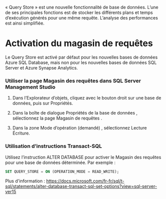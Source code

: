 « Query Store » est une nouvelle fonctionnalité de base de données. L’une de ses principales fonctions est de stocker les différents plans et temps d’exécution générés pour une même requête. L’analyse des performances est ainsi simplifiée.

# Activation du magasin de requêtes

Le Query Store est activé par défaut pour les nouvelles bases de données Azure SQL Database, mais non pour les nouvelles bases de données SQL Server et Azure Synapse Analytics.

### Utiliser la page Magasin des requêtes dans SQL Server Management Studio

1. Dans l’Explorateur d’objets, cliquez avec le bouton droit sur une base de données, puis sur Propriétés.

2. Dans la boîte de dialogue Propriétés de la base de données , sélectionnez la page Magasin de requêtes .

3. Dans la zone Mode d’opération (demandé) , sélectionnez Lecture Écriture.

### Utilisation d’instructions Transact-SQL

Utilisez l’instruction ALTER DATABASE pour activer le Magasin des requêtes pour une base de données déterminée. Par exemple :

~~~~sql
SET QUERY_STORE = ON (OPERATION_MODE = READ_WRITE);
~~~~

Plus d'information :
https://docs.microsoft.com/fr-fr/sql/t-sql/statements/alter-database-transact-sql-set-options?view=sql-server-ver15